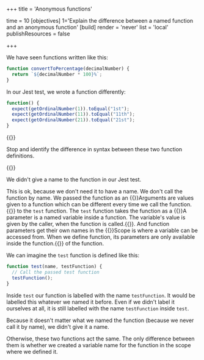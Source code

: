 +++
title = 'Anonymous functions'

time = 10
[objectives]
    1='Explain the difference between a named function and an anonymous function'
[build]
  render = 'never'
  list = 'local'
  publishResources = false

+++

We have seen functions written like this:

```js
function convertToPercentage(decimalNumber) {
  return `${decimalNumber * 100}%`;
}
```

In our Jest test, we wrote a function differently:

```js
function() {
  expect(getOrdinalNumber(1)).toEqual("1st");
  expect(getOrdinalNumber(11)).toEqual("11th");
  expect(getOrdinalNumber(21)).toEqual("21st");
}
```

{{<note type="exercise" title="👀 Spot the difference">}}

Stop and identify the difference in syntax between these two function definitions.

{{</note>}}

We didn't give a name to the function in our Jest test.

This is ok, because we don't need it to have a name. We don't call the function by name. We passed the function as an {{<tooltip title="argument">}}Arguments are values given to a function which can be different every time we call the function.{{</tooltip>}} to the `test` function. The `test` function takes the function as a {{<tooltip title="parameter">}}A parameter is a named variable inside a function. The variable's value is given by the caller, when the function is called.{{</tooltip>}}. And function parameters get their own names in the {{<tooltip title="scope">}}Scope is where a variable can be accessed from. When we define function, its parameters are only available inside the function.{{</tooltip>}} of the function.

We can imagine the `test` function is defined like this:

```js
function test(name, testFunction) {
  // Call the passed test function
  testFunction();
}
```

Inside `test` our function is labelled with the name `testFunction`. It would be labelled this whatever we named it before. Even if we didn't label it ourselves at all, it is still labelled with the name `testFunction` inside `test`.

Because it doesn't matter what we named the function (because we never call it by name), we didn't give it a name.

Otherwise, these two functions act the same. The only difference between them is whether we created a variable name for the function in the scope where we defined it.
